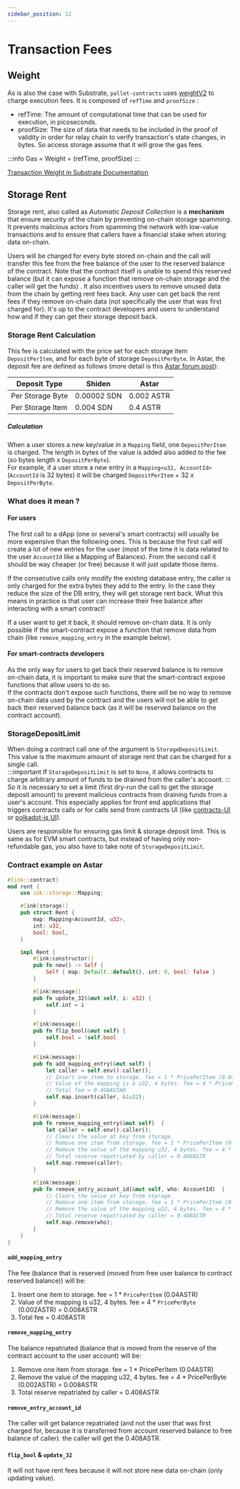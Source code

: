 ```yaml
---
sidebar_position: 12
---
```


# Transaction Fees

## Weight

As is also the case with Substrate, `pallet-contracts` uses [weightV2][weight] to charge execution fees. It is composed of `refTime` and `proofSize` :
- refTime: The amount of computational time that can be used for execution, in picoseconds.
- proofSize: The size of data that needs to be included in the proof of validity in order for relay chain to verify transaction's state changes, in bytes. So access storage assume that it will grow the gas fees.

:::info
Gas = Weight = (refTime, proofSize)
:::

[Transaction Weight in Substrate Documentation][weight]

## Storage Rent

Storage rent, also called as *Automatic Deposit Collection* is a **mechanism** that ensure security of the chain by preventing on-chain storage spamming.
It prevents malicious actors from spamming the network with low-value transactions and to ensure that callers have a financial stake when storing data on-chain.

Users will be charged for every byte stored on-chain and the call will transfer this fee from the free balance of the user to the reserved balance of the contract. Note that the contract itself is unable to spend this reserved balance (but it can expose a function that remove on-chain storage and the caller will get the funds) .
It also incentives users to remove unused data from the chain by getting rent fees back. Any user can get back the rent fees if they remove on-chain data (not specifically the user that was first charged for). It's up to the contract developers and users to understand how and if they can get their storage deposit back.

### Storage Rent Calculation

This fee is calculated with the price set for each storage item `DepositPerItem`, and for each byte of storage `DepositPerByte`. In Astar, the deposit fee are defined as follows (more detail is this [Astar forum post](https://forum.astar.network/t/revising-rent-fee-on-astar-shiden/4309/1)):

| Deposit Type | Shiden               | Astar              |
|--------------|----------------------|--------------------|
| Per Storage Byte | 0.00002 SDN | 0.002 ASTR |
| Per Storage Item |  	0.004 SDN   | 0.4 ASTR |

##### Calculation

When a user stores a new key/value in a `Mapping` field, one `DepositPerItem` is charged. The length in bytes of the value is added also added to the fee (so bytes length x `DepositPerByte`).     
For example, if a user store a new entry in a `Mapping<u32, AccountId>` (`AccountId` is 32 bytes) it will be charged `DepositPerItem` + 32 x `DepositPerByte`. 

### What does it mean ?

#### For users

The first call to a dApp (one or several's smart contracts) will usually be more expensive than the following ones.
This is because the first call will create a lot of new entries for the user (most of the time it is data related to the user `AccountId` like a Mapping of Balances). From the second call it should be way cheaper (or free) because it will just update those items.    

If the consecutive calls only modify the existing database entry, the caller is only charged for the extra bytes they add to the entry. In the case they reduce the size of the DB entry, they will get storage rent back. What this means in practice is that user can increase their free balance after interacting with a smart contract!

If a user want to get it back, it should remove on-chain data. It is only possible if the smart-contract expose a function that remove data from chain (like `remove_mapping_entry` in the example below).

#### For smart-contracts developers

As the only way for users to get back their reserved balance is to remove on-chain data, it is important to make sure that the smart-contract expose functions that allow users to do so.   
If the contracts don't expose such functions, there will be no way to remove on-chain data used by the contract and the 
users will not be able to get back their reserved balance back (as it will be reserved balance on the contract account).

### StorageDepositLimit

When doing a contract call one of the argument is `StorageDepositLimit`. This value is the maximum amount of storage rent that can be charged for a single call.    
:::important
If `StorageDepositLimit` is set to `None`, it allows contracts to charge arbitrary amount of funds to be drained from the caller's account.
:::
So it is necessary to set a limit (first dry-run the call to get the storage deposit amount) to prevent malicious contracts from draining funds from a user's account.
This especially applies for front end applications that triggers contracts calls or for calls send from contracts UI (like [contracts-UI](https://contracts-ui.substrate.io/) or [polkadot-js UI](https://polkadotjs-apps.web.app/?rpc=wss%3A%2F%2Frpc.astar.network#/contracts)).

Users are responsible for ensuring gas limit & storage deposit limit. This is same as for EVM smart contracts, but instead of having only non-refundable gas, you also have to take note of `StorageDepositLimit`.

### Contract example on Astar

```rust
#[ink::contract]
mod rent {
    use ink::storage::Mapping;

    #[ink(storage)]
    pub struct Rent {
        map: Mapping<AccountId, u32>,
        int: u32,
        bool: bool,
    }

    impl Rent {
        #[ink(constructor)]
        pub fn new() -> Self {
            Self { map: Default::default(), int: 0, bool: false }
        }

        #[ink(message)]
        pub fn update_32(&mut self, i: u32) {
            self.int = i
        }

        #[ink(message)]
        pub fn flip_bool(&mut self) {
            self.bool = !self.bool
        }

        #[ink(message)]
        pub fn add_mapping_entry(&mut self) {
            let caller = self.env().caller();
            // Insert one item to storage. fee = 1 * PricePerItem (0.04ASTAR) =
            // Value of the mapping is a u32, 4 bytes. fee = 4 * PricePerByte (0.002ASTAR) = 0.008ASTAR
            // Total fee = 0.408ASTAR
            self.map.insert(caller, &1u32);
        }

        #[ink(message)]
        pub fn remove_mapping_entry(&mut self)  {
            let caller = self.env().caller();
            // Clears the value at key from storage.
            // Remove one item from storage. fee = 1 * PricePerItem (0.04ASTR) =
            // Remove the value of the mapping u32, 4 bytes. fee = 4 * PricePerByte (0.002ASTR) = 0.008ASTR
            // Total reserve repatriated by caller = 0.408ASTR
            self.map.remove(caller);
        }

        #[ink(message)]
        pub fn remove_entry_account_id(&mut self, who: AccountId)  {
            // Clears the value at key from storage.
            // Remove one item from storage. fee = 1 * PricePerItem (0.04ASTR) =
            // Remove the value of the mapping u32, 4 bytes. fee = 4 * PricePerByte (0.002ASTR) = 0.008ASTR
            // Total reserve repatriated by caller = 0.408ASTR
            self.map.remove(who);
        }
    }
}
```

#### `add_mapping_entry`

The fee (balance that is reserved (moved from free user balance to contract reserved balance)) will be:
1. Insert one item to storage. fee = 1 * `PricePerItem` (0.04ASTR)
2. Value of the mapping is u32, 4 bytes. fee = 4 * `PricePerByte` (0.002ASTR) = 0.008ASTR
3. Total fee = 0.408ASTR

#### `remove_mapping_entry`

The balance repatriated (balance that is moved from the reserve of the contract account to the user account) will be:
1. Remove one item from storage. fee = 1 * PricePerItem (0.04ASTR)
2. Remove the value of the mapping u32, 4 bytes. fee = 4 * PricePerByte (0.002ASTR) = 0.008ASTR
3. Total reserve repatriated by caller = 0.408ASTR

#### `remove_entry_account_id`

The caller will get balance repatriated (and not the user that was first charged for, because it is transferred from account reserved balance to free balance of caller). the caller will get the 0.408ASTR.

#### `flip_bool` & `update_32`

It will not have rent fees because it will not store new data on-chain (only updating value).

[weight]: https://docs.substrate.io/reference/how-to-guides/weights/
